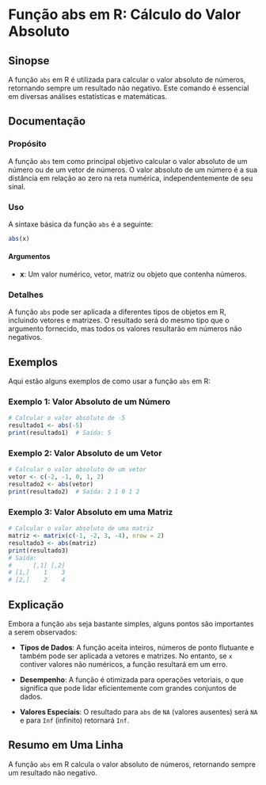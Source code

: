 <!--
Meta Description: # Função abs em R: Cálculo do Valor Absoluto ## Sinopse A função `abs` em R é utilizada para calcular o valor absoluto de números, retornando sempre u...
Meta Keywords: abs, valor, função, absoluto, números
-->

# Função abs em R: Cálculo do Valor Absoluto

## Sinopse
A função `abs` em R é utilizada para calcular o valor absoluto de números, retornando sempre um resultado não negativo. Este comando é essencial em diversas análises estatísticas e matemáticas.

## Documentação
### Propósito
A função `abs` tem como principal objetivo calcular o valor absoluto de um número ou de um vetor de números. O valor absoluto de um número é a sua distância em relação ao zero na reta numérica, independentemente de seu sinal.

### Uso
A sintaxe básica da função `abs` é a seguinte:

```R
abs(x)
```

#### Argumentos
- **x**: Um valor numérico, vetor, matriz ou objeto que contenha números.

### Detalhes
A função `abs` pode ser aplicada a diferentes tipos de objetos em R, incluindo vetores e matrizes. O resultado será do mesmo tipo que o argumento fornecido, mas todos os valores resultarão em números não negativos.

## Exemplos
Aqui estão alguns exemplos de como usar a função `abs` em R:

### Exemplo 1: Valor Absoluto de um Número
```R
# Calcular o valor absoluto de -5
resultado1 <- abs(-5)
print(resultado1)  # Saída: 5
```

### Exemplo 2: Valor Absoluto de um Vetor
```R
# Calcular o valor absoluto de um vetor
vetor <- c(-2, -1, 0, 1, 2)
resultado2 <- abs(vetor)
print(resultado2)  # Saída: 2 1 0 1 2
```

### Exemplo 3: Valor Absoluto em uma Matriz
```R
# Calcular o valor absoluto de uma matriz
matriz <- matrix(c(-1, -2, 3, -4), nrow = 2)
resultado3 <- abs(matriz)
print(resultado3)
# Saída:
#      [,1] [,2]
# [1,]    1    3
# [2,]    2    4
```

## Explicação
Embora a função `abs` seja bastante simples, alguns pontos são importantes a serem observados:

- **Tipos de Dados**: A função aceita inteiros, números de ponto flutuante e também pode ser aplicada a vetores e matrizes. No entanto, se `x` contiver valores não numéricos, a função resultará em um erro.

- **Desempenho**: A função é otimizada para operações vetoriais, o que significa que pode lidar eficientemente com grandes conjuntos de dados.

- **Valores Especiais**: O resultado para `abs` de `NA` (valores ausentes) será `NA` e para `Inf` (infinito) retornará `Inf`.

## Resumo em Uma Linha
A função `abs` em R calcula o valor absoluto de números, retornando sempre um resultado não negativo.
